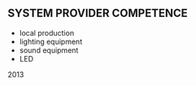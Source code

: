## SYSTEM PROVIDER COMPETENCE

+ local production
+ lighting equipment
+ sound equipment
+ LED

2013